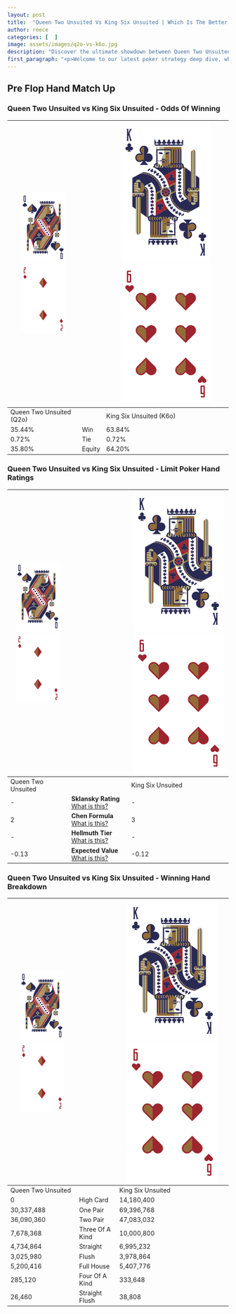 ```yaml
---
layout: post
title:  "Queen Two Unsuited Vs King Six Unsuited | Which Is The Better Hand In Poker? A Complete Guide"
author: reece
categories: [  ]
image: assets/images/q2o-vs-k6o.jpg
description: "Discover the ultimate showdown between Queen Two Unsuited and King Six Unsuited in poker! Uncover the odds, strategies, and scenarios where one hand triumphs over the other. Get ready to up your poker game with this thrilling analysis."
first_paragraph: "<p>Welcome to our latest poker strategy deep dive, where we're pitting two distinct hands against each other in a high-stakes showdown: Queen Two Unsuited vs King Six Unsuited.</p><p>In the dynamic world of poker, every decision counts, and knowing which hand holds the upper hand is key to your success at the table.</p><p>In this article, we'll dissect these two hands, explore the scenarios where one dominates the other, and equip you with the knowledge to make strategic choices that can tip the odds in your favor.</p><p>Get ready to unravel the intriguing dynamics of these poker hands and elevate your game to new heights.</p>"
---
```




[comment]: # (sp0)

## Pre Flop Hand Match Up

<div class="table hand-ratings" markdown="1"> 



### Queen Two Unsuited vs King Six Unsuited - Odds Of Winning


    
| ![image info](assets/images/hand1/Q.png) ![image info](assets/images/hand1/2o.png) |  | ![image info](assets/images/hand2/K.png) ![image info](assets/images/hand2/6o.png) |
| -------- | -------- | -------- |
| Queen Two Unsuited (Q2o) |  | King Six Unsuited (K6o) |
| 35.44% | Win | 63.84% |
| 0.72% | Tie | 0.72% |
| 35.80% | Equity | 64.20% |




[comment]: # (sp1)



### Queen Two Unsuited vs King Six Unsuited - Limit Poker Hand Ratings


    
| ![image info](assets/images/hand1/Q.png) ![image info](assets/images/hand1/2o.png) |  | ![image info](assets/images/hand2/K.png) ![image info](assets/images/hand2/6o.png) |
| -------- | -------- | -------- |
| Queen Two Unsuited |  | King Six Unsuited |
| - | **Sklansky Rating** [What is this?](/sklansky-rating-explained) | - |
| 2 | **Chen Formula** [What is this?](/chen-formula-explained) | 3 |
| - | **Hellmuth Tier** [What is this?](/Hellmuth-tier-explained) | - |
| -0.13 | **Expected Value** [What is this?](/expected-value-explained) | -0.12 |




[comment]: # (sp2)



### Queen Two Unsuited vs King Six Unsuited - Winning Hand Breakdown


    
| ![image info](assets/images/hand1/Q.png) ![image info](assets/images/hand1/2o.png) |  | ![image info](assets/images/hand2/K.png) ![image info](assets/images/hand2/6o.png) |
| -------- | -------- | -------- |
| Queen Two Unsuited |  | King Six Unsuited |
| 0 | High Card | 14,180,400 |
| 30,337,488 | One Pair | 69,396,768 |
| 36,090,360 | Two Pair | 47,083,032 |
| 7,678,368 | Three Of A Kind | 10,000,800 |
| 4,734,864 | Straight | 6,995,232 |
| 3,025,980 | Flush | 3,978,864 |
| 5,200,416 | Full House | 5,407,776 |
| 285,120 | Four Of A Kind | 333,648 |
| 26,460 | Straight Flush | 38,808 |




[comment]: # (sp3)



</div>

[comment]: # (sp4)



[comment]: # (sp5)

